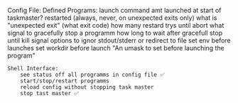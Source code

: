 Config File:
    Defined Programs:
        launch command
        amt
        launched at start of taskmaster?
        restarted (always, never, on unexpected exits only)
        what is "unexpected exit" (what exit code)
        how many restard trys until abort
        what signal to gracefully stop a programm
        how long to wait after gracefull stop until kill signal
        options to ignor stdout/stderr or redirect to file
        set env before launches
        set workdir before launch
        "An umask to set before launching the program"

    Shell Interface:
        see status off all programms in config file ✅
        start/stop/restart programms
        reload config without stopping task master
        stop tast master ✅
